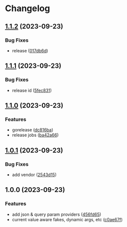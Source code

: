 # Changelog

## [1.1.2](https://github.com/mdshack/dbanon/compare/v1.1.1...v1.1.2) (2023-09-23)


### Bug Fixes

* release ([017db6d](https://github.com/mdshack/dbanon/commit/017db6d4bff09d3007148f9b10ebf6438bc7643c))

## [1.1.1](https://github.com/mdshack/dbanon/compare/v1.1.0...v1.1.1) (2023-09-23)


### Bug Fixes

* release id ([5fec831](https://github.com/mdshack/dbanon/commit/5fec83106ec2f25180714897adab063e7a079b79))

## [1.1.0](https://github.com/mdshack/dbanon/compare/v1.0.1...v1.1.0) (2023-09-23)


### Features

* gorelease ([dc816ba](https://github.com/mdshack/dbanon/commit/dc816ba63f2c4ec2d6306932e39976f57f88d31c))
* release jobs ([ba42a66](https://github.com/mdshack/dbanon/commit/ba42a66d18d805365de24e2b203626e93b353c05))

## [1.0.1](https://github.com/mdshack/dbanon/compare/v1.0.0...v1.0.1) (2023-09-23)


### Bug Fixes

* add vendor ([2543d15](https://github.com/mdshack/dbanon/commit/2543d15276ee1931ebad7c7cbaba6fd36f407a09))

## 1.0.0 (2023-09-23)


### Features

* add json & query param providers ([456fd65](https://github.com/mdshack/dbanon/commit/456fd65a822e3b3208249759ad3888f684053717))
* current value aware fakes, dynamic args, etc ([c0ae67f](https://github.com/mdshack/dbanon/commit/c0ae67f20c0a5962671d6243bb3f7759d460d5b6))
